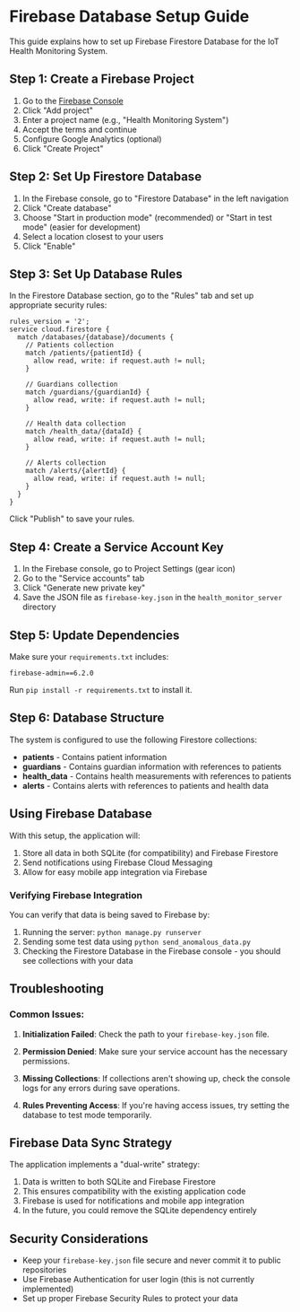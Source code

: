 # Firebase Database Setup Guide

This guide explains how to set up Firebase Firestore Database for the IoT Health Monitoring System.

## Step 1: Create a Firebase Project

1. Go to the [Firebase Console](https://console.firebase.google.com/)
2. Click "Add project"
3. Enter a project name (e.g., "Health Monitoring System")
4. Accept the terms and continue
5. Configure Google Analytics (optional)
6. Click "Create Project"

## Step 2: Set Up Firestore Database

1. In the Firebase console, go to "Firestore Database" in the left navigation
2. Click "Create database"
3. Choose "Start in production mode" (recommended) or "Start in test mode" (easier for development)
4. Select a location closest to your users
5. Click "Enable"

## Step 3: Set Up Database Rules

In the Firestore Database section, go to the "Rules" tab and set up appropriate security rules:

```
rules_version = '2';
service cloud.firestore {
  match /databases/{database}/documents {
    // Patients collection
    match /patients/{patientId} {
      allow read, write: if request.auth != null;
    }
    
    // Guardians collection
    match /guardians/{guardianId} {
      allow read, write: if request.auth != null;
    }
    
    // Health data collection
    match /health_data/{dataId} {
      allow read, write: if request.auth != null;
    }
    
    // Alerts collection
    match /alerts/{alertId} {
      allow read, write: if request.auth != null;
    }
  }
}
```

Click "Publish" to save your rules.

## Step 4: Create a Service Account Key

1. In the Firebase console, go to Project Settings (gear icon)
2. Go to the "Service accounts" tab
3. Click "Generate new private key"
4. Save the JSON file as `firebase-key.json` in the `health_monitor_server` directory

## Step 5: Update Dependencies

Make sure your `requirements.txt` includes:

```
firebase-admin==6.2.0
```

Run `pip install -r requirements.txt` to install it.

## Step 6: Database Structure

The system is configured to use the following Firestore collections:

- **patients** - Contains patient information
- **guardians** - Contains guardian information with references to patients
- **health_data** - Contains health measurements with references to patients
- **alerts** - Contains alerts with references to patients and health data

## Using Firebase Database

With this setup, the application will:

1. Store all data in both SQLite (for compatibility) and Firebase Firestore
2. Send notifications using Firebase Cloud Messaging
3. Allow for easy mobile app integration via Firebase

### Verifying Firebase Integration

You can verify that data is being saved to Firebase by:

1. Running the server: `python manage.py runserver`
2. Sending some test data using `python send_anomalous_data.py`
3. Checking the Firestore Database in the Firebase console - you should see collections with your data

## Troubleshooting

### Common Issues:

1. **Initialization Failed**: Check the path to your `firebase-key.json` file.

2. **Permission Denied**: Make sure your service account has the necessary permissions.

3. **Missing Collections**: If collections aren't showing up, check the console logs for any errors during save operations.

4. **Rules Preventing Access**: If you're having access issues, try setting the database to test mode temporarily.

## Firebase Data Sync Strategy

The application implements a "dual-write" strategy:

1. Data is written to both SQLite and Firebase Firestore
2. This ensures compatibility with the existing application code
3. Firebase is used for notifications and mobile app integration
4. In the future, you could remove the SQLite dependency entirely

## Security Considerations

- Keep your `firebase-key.json` file secure and never commit it to public repositories
- Use Firebase Authentication for user login (this is not currently implemented)
- Set up proper Firebase Security Rules to protect your data